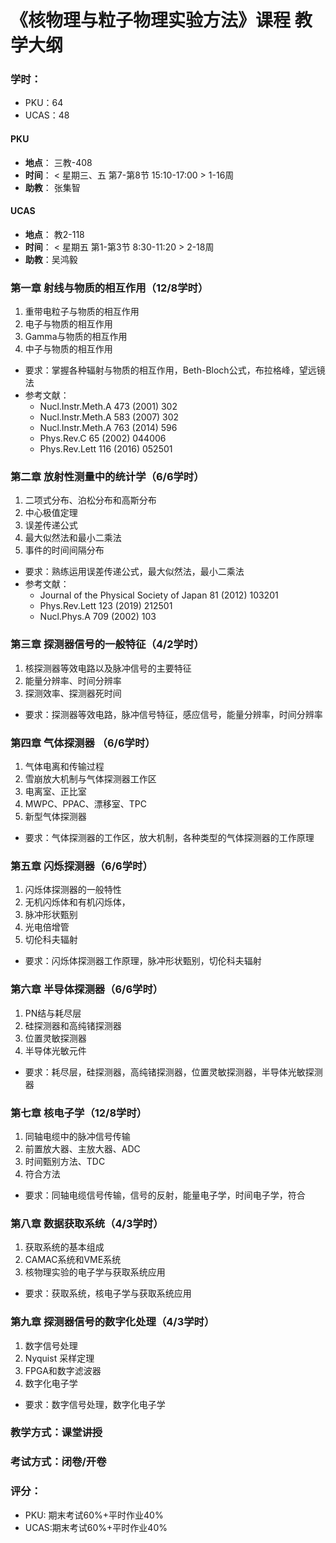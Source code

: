 # 《核物理与粒子物理实验方法》课程 教学大纲 

### 学时：
- PKU：64
- UCAS：48

#### PKU
- **地点**： 三教-408
- **时间**： < 星期三、五 第7-第8节 15:10-17:00 > 1-16周
- **助教**： 张集智

#### UCAS

- **地点**： 教2-118 
- **时间**： < 星期五 第1-第3节 8:30-11:20 > 2-18周
- **助教**：吴鸿毅


### 第一章 射线与物质的相互作用（12/8学时）  
1. 重带电粒子与物质的相互作用  
2. 电子与物质的相互作用  
3. Gamma与物质的相互作用  
4. 中子与物质的相互作用  
- 要求：掌握各种辐射与物质的相互作用，Beth-Bloch公式，布拉格峰，望远镜法
- 参考文献：
  - Nucl.Instr.Meth.A 473 (2001) 302
  - Nucl.Instr.Meth.A 583 (2007) 302
  - Nucl.Instr.Meth.A 763 (2014) 596
  - Phys.Rev.C 65 (2002) 044006
  - Phys.Rev.Lett 116 (2016) 052501 

### 第二章 放射性测量中的统计学（6/6学时）
1. 二项式分布、泊松分布和高斯分布  
2. 中心极值定理  
3. 误差传递公式  
4. 最大似然法和最小二乘法 
5. 事件的时间间隔分布  
- 要求：熟练运用误差传递公式，最大似然法，最小二乘法
- 参考文献：
  - Journal of the Physical Society of Japan 81 (2012) 103201
  - Phys.Rev.Lett 123 (2019) 212501 
  - Nucl.Phys.A 709 (2002) 103

### 第三章 探测器信号的一般特征（4/2学时）  
1. 核探测器等效电路以及脉冲信号的主要特征  
2. 能量分辨率、时间分辨率  
3. 探测效率、探测器死时间  
- 要求：探测器等效电路，脉冲信号特征，感应信号，能量分辨率，时间分辨率

### 第四章 气体探测器 （6/6学时）  
1. 气体电离和传输过程  
2. 雪崩放大机制与气体探测器工作区  
3. 电离室、正比室  
4. MWPC、PPAC、漂移室、TPC  
5. 新型气体探测器  
- 要求：气体探测器的工作区，放大机制，各种类型的气体探测器的工作原理

### 第五章 闪烁探测器（6/6学时）  
1. 闪烁体探测器的一般特性  
2. 无机闪烁体和有机闪烁体，  
3. 脉冲形状甄别  
4. 光电倍增管  
5. 切伦科夫辐射
- 要求：闪烁体探测器工作原理，脉冲形状甄别，切伦科夫辐射

### 第六章 半导体探测器（6/6学时）  
1. PN结与耗尽层  
2. 硅探测器和高纯锗探测器 
3. 位置灵敏探测器  
4. 半导体光敏元件  
- 要求：耗尽层，硅探测器，高纯锗探测器，位置灵敏探测器，半导体光敏探测器

### 第七章 核电子学（12/8学时）  
1. 同轴电缆中的脉冲信号传输  
2. 前置放大器、主放大器、ADC  
3. 时间甄别方法、TDC  
4. 符合方法  
- 要求：同轴电缆信号传输，信号的反射，能量电子学，时间电子学，符合

### 第八章 数据获取系统（4/3学时）  
1. 获取系统的基本组成  
2. CAMAC系统和VME系统  
3. 核物理实验的电子学与获取系统应用  
- 要求：获取系统，核电子学与获取系统应用

### 第九章 探测器信号的数字化处理（4/3学时）  
1. 数字信号处理  
2. Nyquist 采样定理  
3. FPGA和数字滤波器  
4. 数字化电子学  
- 要求：数字信号处理，数字化电子学

### 教学方式：课堂讲授
### 考试方式：闭卷/开卷
### 评分：
- PKU: 期末考试60%+平时作业40%
- UCAS:期末考试60%+平时作业40%




